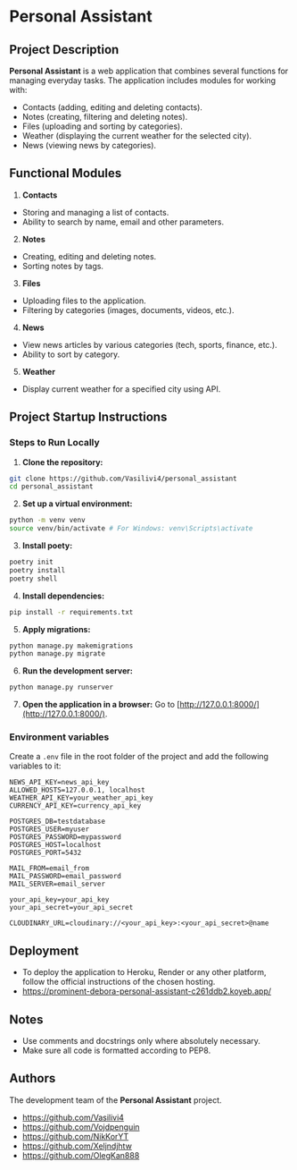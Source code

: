 # Personal Assistant

## Project Description

**Personal Assistant** is a web application that combines several functions for managing everyday tasks. The application includes modules for working with:
- Contacts (adding, editing and deleting contacts).
- Notes (creating, filtering and deleting notes).
- Files (uploading and sorting by categories).
- Weather (displaying the current weather for the selected city).
- News (viewing news by categories).

## Functional Modules

1. **Contacts**
- Storing and managing a list of contacts.
- Ability to search by name, email and other parameters.

2. **Notes**
- Creating, editing and deleting notes.
- Sorting notes by tags.

3. **Files**
- Uploading files to the application.
- Filtering by categories (images, documents, videos, etc.).

4. **News**
- View news articles by various categories (tech, sports, finance, etc.).
- Ability to sort by category.

5. **Weather**
- Display current weather for a specified city using API.

## Project Startup Instructions

### Steps to Run Locally

1. **Clone the repository:**
```bash
git clone https://github.com/Vasilivi4/personal_assistant
cd personal_assistant
```

2. **Set up a virtual environment:**
```bash
python -m venv venv
source venv/bin/activate # For Windows: venv\Scripts\activate
```
3. **Install poety:**
```bash
poetry init
poetry install
poetry shell
```

4. **Install dependencies:**
```bash
pip install -r requirements.txt
```

5. **Apply migrations:**
```bash
python manage.py makemigrations
python manage.py migrate
```

6. **Run the development server:**
```bash
python manage.py runserver
```

7. **Open the application in a browser:**
Go to [http://127.0.0.1:8000/](http://127.0.0.1:8000/).

### Environment variables

Create a `.env` file in the root folder of the project and add the following variables to it:
```env
NEWS_API_KEY=news_api_key
ALLOWED_HOSTS=127.0.0.1, localhost
WEATHER_API_KEY=your_weather_api_key
CURRENCY_API_KEY=currency_api_key

POSTGRES_DB=testdatabase
POSTGRES_USER=myuser
POSTGRES_PASSWORD=mypassword
POSTGRES_HOST=localhost
POSTGRES_PORT=5432

MAIL_FROM=email_from
MAIL_PASSWORD=email_password
MAIL_SERVER=email_server

your_api_key=your_api_key
your_api_secret=your_api_secret

CLOUDINARY_URL=cloudinary://<your_api_key>:<your_api_secret>@name
```

## Deployment

- To deploy the application to Heroku, Render or any other platform, follow the official instructions of the chosen hosting.
- https://prominent-debora-personal-assistant-c261ddb2.koyeb.app/

## Notes
- Use comments and docstrings only where absolutely necessary.
- Make sure all code is formatted according to PEP8.

## Authors
The development team of the **Personal Assistant** project.
- https://github.com/Vasilivi4
- https://github.com/Vojdpenguin
- https://github.com/NikKorYT
- https://github.com/Xeljndjhtw
- https://github.com/OlegKan888
